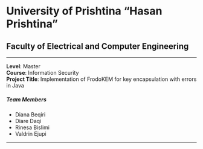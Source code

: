 # **University of Prishtina “Hasan Prishtina”**
## Faculty of Electrical and Computer Engineering

---
**Level**: Master  
**Course**: Information Security  
**Project Title**: Implementation of FrodoKEM for key encapsulation with errors in Java

##### Team Members
- Diana Beqiri
- Diare Daqi
- Rinesa Bislimi
- Valdrin Ejupi
---
